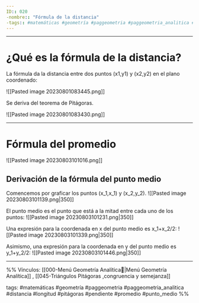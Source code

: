 ```yaml
---
ID:: 020
-nombre:: "Fórmula de la distancia"
-tags:: #matemáticas #geometría #paggeometria #paggeometria_analitica #distancia #longitud #pitágoras #pendiente #promedio #punto_medio
---
```


___

# ¿Qué es la fórmula de la distancia?

La fórmula da la distancia entre dos puntos (x1,y1) y (x2,y2) en el plano coordenado:


![[Pasted image 20230801083445.png]]

Se deriva del teorema de Pitágoras.

![[Pasted image 20230801083430.png]]

___
# Fórmula del promedio

![[Pasted image 20230803101016.png]]

## Derivación de la fórmula del punto medio

Comencemos por graficar los puntos (x_1,x_1) y (x_2,y_2).
![[Pasted image 20230803101139.png|350]]

El punto medio es el punto que está a la mitad entre cada uno de los puntos:
![[Pasted image 20230803101231.png|350]]

Una expresión para la coordenada en x del punto medio es x_1+x_2/2:
![[Pasted image 20230803101339.png|350]]

Asimismo, una expresión para la coordenada en y del punto medio es y_1+y_2/2:
![[Pasted image 20230803101446.png|350]]



___

%%
Vínculos:
[[000-Menú Geometría Analítica📃|Menú Geometría Analítica]] , [[045-Triángulos Pitágoras ,congruencia y semejanza]]

tags:
#matemáticas #geometría #paggeometria #paggeometria_analitica #distancia #longitud #pitágoras #pendiente #promedio #punto_medio
%%